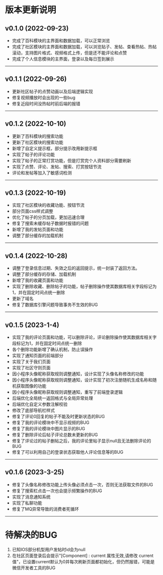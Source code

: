 # 版本更新说明
## v0.1.0 (2022-09-23)
  - 完成了百科模块的主界面和数据加载，可以正常浏览
  - 完成了社区模块的主界面和数据加载，可以浏览贴子、发帖、查看热帖、热帖滚动，支持图片格式、视频格式上传，但是还不能评论和点赞
  - 完成了个人信息模块的主界面，登录以及每日签到展示
---
## v0.1.1 (2022-09-26)
  - 更新社区帖子的点赞动画以及后端逻辑实现
  - 修复视频播放时会出现的一些bug
  - 修复近段时间没热帖时前后端的报错
---
## v0.1.2 (2022-10-10)
  - 更新了百科模块的搜索功能
  - 更新了社区模块的搜索功能
  - 新增了自定义提示框，部分提示改用新提示框
  - 实现了帖子的评论功能
  - 实现了帖子的正常打赏功能，但是打赏完个人资料部分需要刷新
  - 实现了点赞、评论、发帖、搜索、打赏按钮节流
  - 评论和发帖等加入了敏感词检测
---
## v0.1.3 (2022-10-19)
  - 实现了社区模块的收藏功能、按钮节流
  - 部分页面css样式调整
  - 优化了帖子的分页加载，更加迅速合理
  - 修复了搜索未缓存帖子数据时报错的问题
  - 新增了我的发帖页面和功能
  - 调整了部分缓存的加载机制
---
## v0.1.4 (2022-10-28)
  - 调整了登录信息过期、失效之后的返回提示，统一封装了返回方法。
  - 调整了部分缓存的存储、加载机制
  - 新增了我的收藏页面和功能
  - 实现了删除收藏、删除帖子的功能，帖子删除操作使其数据库相关字段标记为1，并在固定时间点统一删除
  - 更新了域名
  - 修复了数据库引擎问题导致事务不生效的BUG
---
## v0.1.5 (2023-1-4)
  - 实现了我的评论页面和功能，可以删除评论，评论删除操作使其数据库相关字段标记为1，并在固定时间点统一删除
  - 各个删除功能新增了确认机制，防止误操作
  - 实现了通知页面的前端部分
  - 实现了关于我们页面
  - 实现了社区守则页面
  - 因小程序头像昵称获取规则调整通知，设计实现了头像名称修改的功能
  - 因小程序头像昵称获取规则调整通知，设计实现了初次注册随机生成名称和随机获取图像的功能
  - 因小程序头像昵称获取规则调整通知，重写了前端登录逻辑
  - 后端优化全局统一返回格式与全局异常处理
  - 后端优化自定义参数注解校验
  - 修改了底部导航栏样式
  - 修复了评论0回复的帖子不能及时更新状态的BUG
  - 修复了我的评论模块中不显示视频的BUG
  - 修复了我的评论模块中图片显示的BUG
  - 修复了删除评论后帖子评论总数未更新的BUG
  - 修复了评论过的帖子删帖之后，我的评论里帖子显示null且无法删除评论的BUG
  - 修复了可以利用自己的登录状态获取他人评论信息等的BUG
---
## v0.1.6 (2023-3-25)
  - 修复了头像名称修改功能上传头像必须点击一次，否则无法获取文件的BUG
  - 修复了搜索栏点击一次也会提示频繁操作的BUG
  - 实现了消息通知系统
  - 实现了私聊功能
  - 修复了MQ异常导致的消费者死循环
---
# 待解决的BUG
1. 已知IOS部分机型用户发帖时id会为null
2. 在社区页面登录后会提示"[Component] <swiper>: current 属性无效,请修改 current 值"，已设置current默认为0并每次刷新页面都初始化，但仍然报错，可能是微信开发者工具的BUG